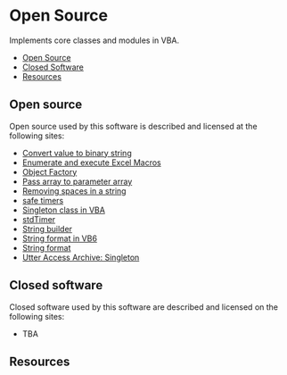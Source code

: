# Open Source

Implements core classes and modules in VBA.

* [Open Source](#Open-Source)
* [Closed Software](#Closed-software)
* [Resources](#Resources)

<a name="Open-Source"></a>
## Open source
Open source used by this software is described and licensed at the following sites:  
* [Convert value to binary string]
* [Enumerate and execute Excel Macros]  
* [Object Factory]
* [Pass array to parameter array]
* [Removing spaces in a string]
* [safe timers]
* [Singleton class in VBA]  
* [stdTimer]
* [String builder]  
* [String format in VB6]
* [String format]  
* [Utter Access Archive: Singleton]  

<a name="Closed-software"></a>
## Closed software
Closed software used by this software are described and licensed on the following sites:  
* TBA

<a name="Resources"></a>
## Resources 

[Convert value to binary string]: https://www.developerfusion.com/code/5430/convert-decimal-integer-values-to-binary-string-in-vb6/
[Enumerate and execute Excel Macros]: https://stackoverflow.com/questions/28132276/get-a-list-of-the-macros-of-a-module-in-excel-and-then-call-all-those-macros
[Object Factory]: https://learn.Microsoft.com/en-us/previous-versions/office/troubleshoot/office-developer/set-up-vb-project-using-class
[Pass array to parameter array]: https://stackoverflow.com/questions/20783170/pass-array-to-paramarray
[safe timers]: https://github.com/cristianbuse/Excel-VBA-SafeTimers
[Singleton class in VBA]: https://stackoverflow.com/questions/396117/class-static-methods-in-vba
[stdTimer]: https://github.com/sancarn/stdVBA/blob/master/src/stdTimer.cls
[string builder]: https://codereview.stackexchange.com/questions/67596/a-lightning-fast-stringbuilder
[string format]: https://stackoverflow.com/questions/17233701/obtaining-the-equivalent-to-printf-or-string-format-in-excel
[String format in VB6]: https://stackoverflow.com/questions/14534360/implementing-string-format-in-vb6
[Removing spaces in a string]: https://stackoverflow.com/questions/42306358/removing-all-spaces-in-string
[Utter Access Archive: Singleton]: https://web.archive.org/web/20160418020100/http://www.utteraccess.com/wiki/Index.php/Singleton
